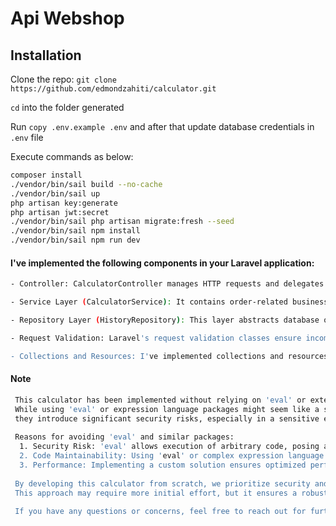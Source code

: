 # Api Webshop

## Installation

Clone the repo: ``` git clone https://github.com/edmondzahiti/calculator.git ```

```cd``` into the folder generated

Run ```copy .env.example .env``` and after that update database credentials in ```.env``` file

Execute commands as below:

```sh 
composer install
./vendor/bin/sail build --no-cache
./vendor/bin/sail up
php artisan key:generate
php artisan jwt:secret
./vendor/bin/sail php artisan migrate:fresh --seed
./vendor/bin/sail npm install
./vendor/bin/sail npm run dev
```


#### I've implemented the following components in your Laravel application:

```sh 
- Controller: CalculatorController manages HTTP requests and delegates operations to the service layer.

- Service Layer (CalculatorService): It contains order-related business logic, such as calculation, getting history etc.

- Repository Layer (HistoryRepository): This layer abstracts database operations for history, ensuring separation of concerns.

- Request Validation: Laravel's request validation classes ensure incoming data meets specified criteria.

- Collections and Resources: I've implemented collections and resources to format and structure API responses consistently.
```


#### Note

```sh 
 This calculator has been implemented without relying on 'eval' or external packages such as symfony/expression-language.
 While using 'eval' or expression language packages might seem like a shortcut, especially for mathematical expressions,
 they introduce significant security risks, especially in a sensitive environment like a payment processor.
 
 Reasons for avoiding 'eval' and similar packages:
  1. Security Risk: 'eval' allows execution of arbitrary code, posing a potential threat to the application's security.
  2. Code Maintainability: Using 'eval' or complex expression language packages can make the code harder to maintain and understand.
  3. Performance: Implementing a custom solution ensures optimized performance for basic arithmetic operations.
  
 By developing this calculator from scratch, we prioritize security and maintainability, crucial factors in handling sensitive data.
 This approach may require more initial effort, but it ensures a robust foundation for future development and integration.
  
 If you have any questions or concerns, feel free to reach out for further clarification.

```
